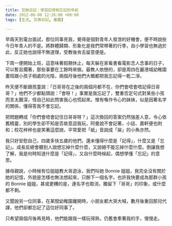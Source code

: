 ```yaml
---
title: 交換日記：學習記得和忘記的年紀
date: 2012-06-08 12:26:00 +08:00
tags: [生活, 交換日記, 童趣]

---
```


早兩天到電台面試，那位同事見我，覺得是個對青年人發泄的好機會，便不時說些今日年青人的不是。將群體歸類、形象化是我們常帶著的行季，自小學習也無過於此，反正她也說得不無道理，受教後肯去留意便是。  
  
下周一便開始上班，這意味著假期休止，每天躲在家看書看電影念人念事的日子，可以暫且擱著，那些事要在工餘時來做。最教人依戀的，卻是周四在麗港城幼稚園畫班跟小孩子相處的光陰，兩個月後他們大概都把我忘記得一乾二淨。  
  
昨天便不斷跟孩童說：「日哥哥在之後的兩個月都不在，你們會唔會唔記得日哥哥？」他們不少都點頭說：「會呀！」事實是我忘記了，雙重否定句式對某些小孩而言太艱深，怪自己如此問害我心也慌起來。惟有喚作令心的妹妹，似是因著名字的關係，懂得答我不會忘記。  
  
把問題轉成「你們會唔會記住日哥哥呀？」這次換回的答案仍然強差人意，令心依舊精靈，別的學生卻不知是否故意逗我玩，阿曼說不會記著，小誌、嘉軒便也附和；校花梓梓也是笑著這麼說，平常愛把「紙」音說成「屎」的小魚亦然。  
  
我只好安慰自己，四歲多快五歲的他們，還未懂得什麼是「記得」，什麼又是「忘記」。成長反總會聽到人說想忘掉什麼什麼，又說絕不能忘掉什麼什麼。倒讓我想了解，我是何時知道什麼是「記得」，又自什麼時候起，偶想學懂「忘記」的意思。  
  
據母親說，小時候有位姐姐教大哥遊泳，我們叫她 Bonnie 姐姐，我完全沒有關於她的記憶，外貌是怎樣也無法想起來，只餘下一個名字。也許我快要成為那群小孩的 Bonnie 姐姐，甚或更糟的是，連名字也取消，獨留下「哥哥」的印象，或什麼都不剩。  
  
又聞說另一位同事，在某間幼稚園離開時，小朋友都大哭大喊，數月後重回那兒代課，他們卻都忘記了這位好同事了。  
  
只希望兩個月後再見時，他們能跟我一樣玩得熟，仍舊會牽著我的手，慢慢走。
